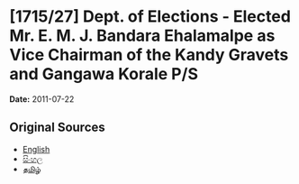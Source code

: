 # [1715/27] Dept. of Elections - Elected Mr. E. M. J. Bandara Ehalamalpe as Vice Chairman of the Kandy Gravets and Gangawa Korale P/S

**Date:** 2011-07-22

## Original Sources

- [English](https://documents.gov.lk/view/extra-gazettes/2011/7/1715-27_E.pdf)
- [සිංහල](https://documents.gov.lk/view/extra-gazettes/2011/7/1715-27_S.pdf)
- [தமிழ்](https://documents.gov.lk/view/extra-gazettes/2011/7/1715-27_T.pdf)
